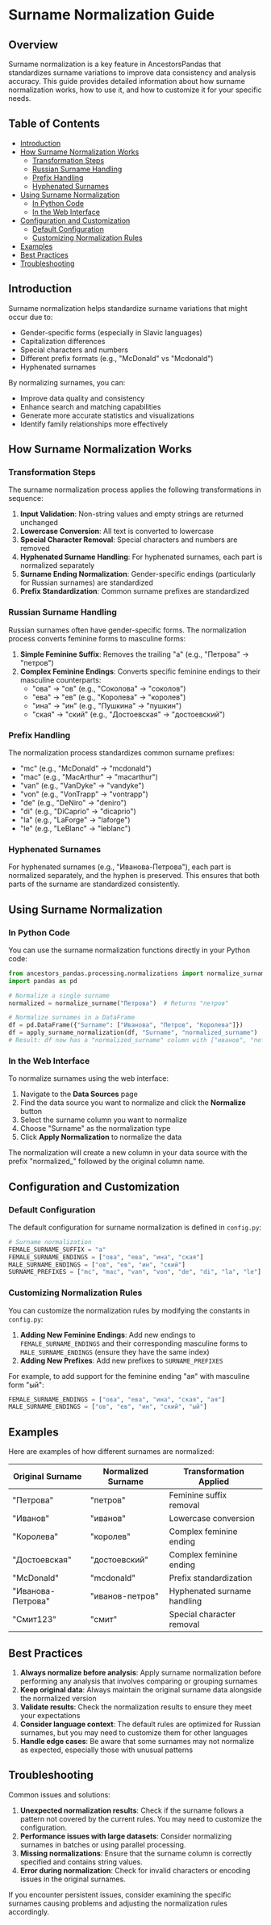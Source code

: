 # Surname Normalization Guide

## Overview

Surname normalization is a key feature in AncestorsPandas that standardizes surname variations to improve data consistency and analysis accuracy. This guide provides detailed information about how surname normalization works, how to use it, and how to customize it for your specific needs.

## Table of Contents

- [Introduction](#introduction)
- [How Surname Normalization Works](#how-surname-normalization-works)
  - [Transformation Steps](#transformation-steps)
  - [Russian Surname Handling](#russian-surname-handling)
  - [Prefix Handling](#prefix-handling)
  - [Hyphenated Surnames](#hyphenated-surnames)
- [Using Surname Normalization](#using-surname-normalization)
  - [In Python Code](#in-python-code)
  - [In the Web Interface](#in-the-web-interface)
- [Configuration and Customization](#configuration-and-customization)
  - [Default Configuration](#default-configuration)
  - [Customizing Normalization Rules](#customizing-normalization-rules)
- [Examples](#examples)
- [Best Practices](#best-practices)
- [Troubleshooting](#troubleshooting)

## Introduction

Surname normalization helps standardize surname variations that might occur due to:
- Gender-specific forms (especially in Slavic languages)
- Capitalization differences
- Special characters and numbers
- Different prefix formats (e.g., "McDonald" vs "Mcdonald")
- Hyphenated surnames

By normalizing surnames, you can:
- Improve data quality and consistency
- Enhance search and matching capabilities
- Generate more accurate statistics and visualizations
- Identify family relationships more effectively

## How Surname Normalization Works

### Transformation Steps

The surname normalization process applies the following transformations in sequence:

1. **Input Validation**: Non-string values and empty strings are returned unchanged
2. **Lowercase Conversion**: All text is converted to lowercase
3. **Special Character Removal**: Special characters and numbers are removed
4. **Hyphenated Surname Handling**: For hyphenated surnames, each part is normalized separately
5. **Surname Ending Normalization**: Gender-specific endings (particularly for Russian surnames) are standardized
6. **Prefix Standardization**: Common surname prefixes are standardized

### Russian Surname Handling

Russian surnames often have gender-specific forms. The normalization process converts feminine forms to masculine forms:

1. **Simple Feminine Suffix**: Removes the trailing "а" (e.g., "Петрова" → "петров")
2. **Complex Feminine Endings**: Converts specific feminine endings to their masculine counterparts:
   - "ова" → "ов" (e.g., "Соколова" → "соколов")
   - "ева" → "ев" (e.g., "Королева" → "королев")
   - "ина" → "ин" (e.g., "Пушкина" → "пушкин")
   - "ская" → "ский" (e.g., "Достоевская" → "достоевский")

### Prefix Handling

The normalization process standardizes common surname prefixes:

- "mc" (e.g., "McDonald" → "mcdonald")
- "mac" (e.g., "MacArthur" → "macarthur")
- "van" (e.g., "VanDyke" → "vandyke")
- "von" (e.g., "VonTrapp" → "vontrapp")
- "de" (e.g., "DeNiro" → "deniro")
- "di" (e.g., "DiCaprio" → "dicaprio")
- "la" (e.g., "LaForge" → "laforge")
- "le" (e.g., "LeBlanc" → "leblanc")

### Hyphenated Surnames

For hyphenated surnames (e.g., "Иванова-Петрова"), each part is normalized separately, and the hyphen is preserved. This ensures that both parts of the surname are standardized consistently.

## Using Surname Normalization

### In Python Code

You can use the surname normalization functions directly in your Python code:

```python
from ancestors_pandas.processing.normalizations import normalize_surname, apply_surname_normalization
import pandas as pd

# Normalize a single surname
normalized = normalize_surname("Петрова")  # Returns "петров"

# Normalize surnames in a DataFrame
df = pd.DataFrame({"Surname": ["Иванова", "Петров", "Королева"]})
df = apply_surname_normalization(df, "Surname", "normalized_surname")
# Result: df now has a "normalized_surname" column with ["иванов", "петров", "королев"]
```

### In the Web Interface

To normalize surnames using the web interface:

1. Navigate to the **Data Sources** page
2. Find the data source you want to normalize and click the **Normalize** button
3. Select the surname column you want to normalize
4. Choose "Surname" as the normalization type
5. Click **Apply Normalization** to normalize the data

The normalization will create a new column in your data source with the prefix "normalized_" followed by the original column name.

## Configuration and Customization

### Default Configuration

The default configuration for surname normalization is defined in `config.py`:

```python
# Surname normalization
FEMALE_SURNAME_SUFFIX = "а"
FEMALE_SURNAME_ENDINGS = ["ова", "ева", "ина", "ская"]
MALE_SURNAME_ENDINGS = ["ов", "ев", "ин", "ский"]
SURNAME_PREFIXES = ["mc", "mac", "van", "von", "de", "di", "la", "le"]
```

### Customizing Normalization Rules

You can customize the normalization rules by modifying the constants in `config.py`:

1. **Adding New Feminine Endings**: Add new endings to `FEMALE_SURNAME_ENDINGS` and their corresponding masculine forms to `MALE_SURNAME_ENDINGS` (ensure they have the same index)
2. **Adding New Prefixes**: Add new prefixes to `SURNAME_PREFIXES`

For example, to add support for the feminine ending "ая" with masculine form "ый":

```python
FEMALE_SURNAME_ENDINGS = ["ова", "ева", "ина", "ская", "ая"]
MALE_SURNAME_ENDINGS = ["ов", "ев", "ин", "ский", "ый"]
```

## Examples

Here are examples of how different surnames are normalized:

| Original Surname | Normalized Surname | Transformation Applied |
|------------------|-------------------|------------------------|
| "Петрова"        | "петров"          | Feminine suffix removal |
| "Иванов"         | "иванов"          | Lowercase conversion |
| "Королева"       | "королев"         | Complex feminine ending |
| "Достоевская"    | "достоевский"     | Complex feminine ending |
| "McDonald"       | "mcdonald"        | Prefix standardization |
| "Иванова-Петрова" | "иванов-петров"   | Hyphenated surname handling |
| "Смит123"        | "смит"            | Special character removal |

## Best Practices

1. **Always normalize before analysis**: Apply surname normalization before performing any analysis that involves comparing or grouping surnames
2. **Keep original data**: Always maintain the original surname data alongside the normalized version
3. **Validate results**: Check the normalization results to ensure they meet your expectations
4. **Consider language context**: The default rules are optimized for Russian surnames, but you may need to customize them for other languages
5. **Handle edge cases**: Be aware that some surnames may not normalize as expected, especially those with unusual patterns

## Troubleshooting

Common issues and solutions:

1. **Unexpected normalization results**: Check if the surname follows a pattern not covered by the current rules. You may need to customize the configuration.
2. **Performance issues with large datasets**: Consider normalizing surnames in batches or using parallel processing.
3. **Missing normalizations**: Ensure that the surname column is correctly specified and contains string values.
4. **Error during normalization**: Check for invalid characters or encoding issues in the original surnames.

If you encounter persistent issues, consider examining the specific surnames causing problems and adjusting the normalization rules accordingly.